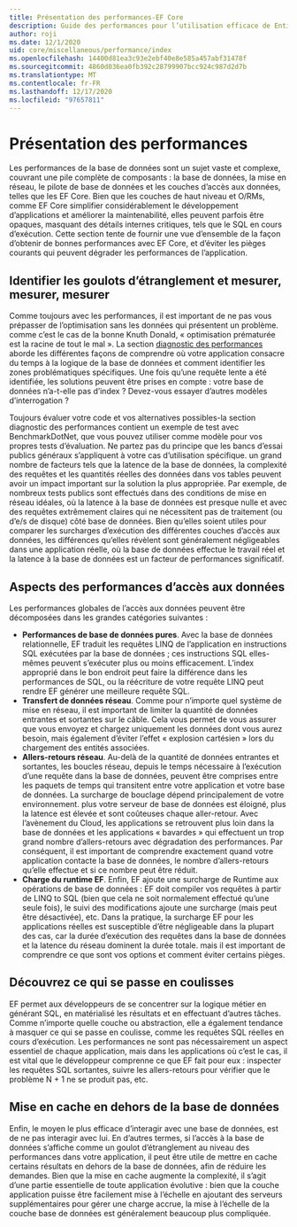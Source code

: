 ```yaml
---
title: Présentation des performances-EF Core
description: Guide des performances pour l’utilisation efficace de Entity Framework Core
author: roji
ms.date: 12/1/2020
uid: core/miscellaneous/performance/index
ms.openlocfilehash: 14400d81ea3c93e2ebf40e8e585a457abf31478f
ms.sourcegitcommit: 4860d036ea0fb392c28799907bcc924c987d2d7b
ms.translationtype: MT
ms.contentlocale: fr-FR
ms.lasthandoff: 12/17/2020
ms.locfileid: "97657811"
---
```

# <a name="introduction-to-performance"></a>Présentation des performances

Les performances de la base de données sont un sujet vaste et complexe, couvrant une pile complète de composants : la base de données, la mise en réseau, le pilote de base de données et les couches d’accès aux données, telles que les EF Core. Bien que les couches de haut niveau et O/RMs, comme EF Core simplifier considérablement le développement d’applications et améliorer la maintenabilité, elles peuvent parfois être opaques, masquant des détails internes critiques, tels que le SQL en cours d’exécution. Cette section tente de fournir une vue d’ensemble de la façon d’obtenir de bonnes performances avec EF Core, et d’éviter les pièges courants qui peuvent dégrader les performances de l’application.

## <a name="identify-bottlenecks-and-measure-measure-measure"></a>Identifier les goulots d’étranglement et mesurer, mesurer, mesurer

Comme toujours avec les performances, il est important de ne pas vous prépasser de l’optimisation sans les données qui présentent un problème. comme c’est le cas de la bonne Knuth Donald, « optimisation prématurée est la racine de tout le mal ». La section [diagnostic des performances](xref:core/performance/performance-diagnosis) aborde les différentes façons de comprendre où votre application consacre du temps à la logique de la base de données et comment identifier les zones problématiques spécifiques. Une fois qu’une requête lente a été identifiée, les solutions peuvent être prises en compte : votre base de données n’a-t-elle pas d’index ? Devez-vous essayer d’autres modèles d’interrogation ?

Toujours évaluer votre code et vos alternatives possibles-la section diagnostic des performances contient un exemple de test avec BenchmarkDotNet, que vous pouvez utiliser comme modèle pour vos propres tests d’évaluation. Ne partez pas du principe que les bancs d’essai publics généraux s’appliquent à votre cas d’utilisation spécifique. un grand nombre de facteurs tels que la latence de la base de données, la complexité des requêtes et les quantités réelles des données dans vos tables peuvent avoir un impact important sur la solution la plus appropriée. Par exemple, de nombreux tests publics sont effectués dans des conditions de mise en réseau idéales, où la latence à la base de données est presque nulle et avec des requêtes extrêmement claires qui ne nécessitent pas de traitement (ou d’e/s de disque) côté base de données. Bien qu’elles soient utiles pour comparer les surcharges d’exécution des différentes couches d’accès aux données, les différences qu’elles révèlent sont généralement négligeables dans une application réelle, où la base de données effectue le travail réel et la latence à la base de données est un facteur de performances significatif.

## <a name="aspects-of-data-access-performance"></a>Aspects des performances d’accès aux données

Les performances globales de l’accès aux données peuvent être décomposées dans les grandes catégories suivantes :

* **Performances de base de données pures**. Avec la base de données relationnelle, EF traduit les requêtes LINQ de l’application en instructions SQL exécutées par la base de données ; ces instructions SQL elles-mêmes peuvent s’exécuter plus ou moins efficacement. L’index approprié dans le bon endroit peut faire la différence dans les performances de SQL, ou la réécriture de votre requête LINQ peut rendre EF générer une meilleure requête SQL.
* **Transfert de données réseau**. Comme pour n’importe quel système de mise en réseau, il est important de limiter la quantité de données entrantes et sortantes sur le câble. Cela vous permet de vous assurer que vous envoyez et chargez uniquement les données dont vous aurez besoin, mais également d’éviter l’effet « explosion cartésien » lors du chargement des entités associées.
* **Allers-retours réseau**. Au-delà de la quantité de données entrantes et sortantes, les boucles réseau, depuis le temps nécessaire à l’exécution d’une requête dans la base de données, peuvent être comprises entre les paquets de temps qui transitent entre votre application et votre base de données. La surcharge de bouclage dépend principalement de votre environnement. plus votre serveur de base de données est éloigné, plus la latence est élevée et sont coûteuses chaque aller-retour. Avec l’avènement du Cloud, les applications se retrouvent plus loin dans la base de données et les applications « bavardes » qui effectuent un trop grand nombre d’allers-retours avec dégradation des performances. Par conséquent, il est important de comprendre exactement quand votre application contacte la base de données, le nombre d’allers-retours qu’elle effectue et si ce nombre peut être réduit.
* **Charge du runtime EF**. Enfin, EF ajoute une surcharge de Runtime aux opérations de base de données : EF doit compiler vos requêtes à partir de LINQ to SQL (bien que cela ne soit normalement effectué qu’une seule fois), le suivi des modifications ajoute une surcharge (mais peut être désactivée), etc. Dans la pratique, la surcharge EF pour les applications réelles est susceptible d’être négligeable dans la plupart des cas, car la durée d’exécution des requêtes dans la base de données et la latence du réseau dominent la durée totale. mais il est important de comprendre ce que sont vos options et comment éviter certains pièges.

## <a name="know-whats-happening-under-the-hood"></a>Découvrez ce qui se passe en coulisses

EF permet aux développeurs de se concentrer sur la logique métier en générant SQL, en matérialisé les résultats et en effectuant d’autres tâches. Comme n’importe quelle couche ou abstraction, elle a également tendance à masquer ce qui se passe en coulisse, comme les requêtes SQL réelles en cours d’exécution. Les performances ne sont pas nécessairement un aspect essentiel de chaque application, mais dans les applications où c’est le cas, il est vital que le développeur comprenne ce que EF fait pour eux : inspecter les requêtes SQL sortantes, suivre les allers-retours pour vérifier que le problème N + 1 ne se produit pas, etc.

## <a name="cache-outside-the-database"></a>Mise en cache en dehors de la base de données

Enfin, le moyen le plus efficace d’interagir avec une base de données, est de ne pas interagir avec lui. En d’autres termes, si l’accès à la base de données s’affiche comme un goulot d’étranglement au niveau des performances dans votre application, il peut être utile de mettre en cache certains résultats en dehors de la base de données, afin de réduire les demandes. Bien que la mise en cache augmente la complexité, il s’agit d’une partie essentielle de toute application évolutive : bien que la couche application puisse être facilement mise à l’échelle en ajoutant des serveurs supplémentaires pour gérer une charge accrue, la mise à l’échelle de la couche base de données est généralement beaucoup plus compliquée.
